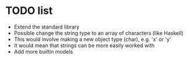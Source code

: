 # TODO list

 - Extend the standard library
 - Possible change the string type to an array of characters (like Haskell)
  - This would involve making a new object type (char), e.g. 'x' or 'y'
  - It would mean that strings can be more easily worked with
 - Add more builtin models